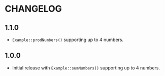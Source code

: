 CHANGELOG
=========


1.1.0
-----

 * `Example::prodNumbers()` supporting up to 4 numbers.

1.0.0
-----

 * Initial release with `Example::sumNumbers()` supporting up to 4 numbers.
